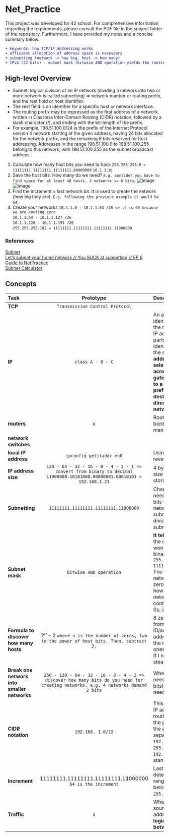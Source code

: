 # Net_Practice
This project was developed for 42 school. For comprehensive information regarding the requirements, please consult the PDF file in the subject folder of the repository. Furthermore, I have provided my notes and a concise summary below.

```diff
+ keywords: how TCP/IP addressing works
+ efficient allocation of address space is necessary
+ subnetting (network -> how big, host -> how many)
+ IPv4 (32 bits) - subnet mask (bitwise AND operation yields the routing prefix)
```

## High-level Overview
- Subnet: logical division of an IP network (dividing a network into two or more network is called subnetting) => network number or routing prefix, and the rest field or host identifier.
- The rest field is an identifier for a specific host or network interface.
- The routing prefix may be expressed as the first address of a network, written in Classless Inter-Domain Routing (CIDR) notation, followed by a slash character (/), and ending with the bit-length of the prefix.
- For example, 198.51.100.0/24 is the prefix of the Internet Protocol version 4 network starting at the given address, having 24 bits allocated for the network prefix, and the remaining 8 bits reserved for host addressing. Addresses in the range 198.51.100.0 to 198.51.100.255 belong to this network, with 198.51.100.255 as the subnet broadcast address.

1. Calculate how many host bits you need to hack `255.255.255.0 = 11111111.11111111.11111111.00000000` `10.1.1.0`;
2. Save the host bits. How many do we need? `e.g. consider you have to find space for at least 40 hosts, 3 networks => 6 bits`;
   ![image](https://github.com/shinckel/net_practice/assets/115558344/e55eae12-7a94-4616-8d5a-1ac69cdb0cdf)
   ![image](https://github.com/shinckel/net_practice/assets/115558344/5aefcdde-5211-40ad-8722-cdef8c86d63e)
4. Find the increment = last network bit. It is used to create the network (how big they are). `E.g. following the previous example it would be 64`;
5. Create your networks
   `10.1.1.0 - 10.1.1.63 /26 => it is 63 because we are couting zero` <br />
   `10.1.1.64 - 10.1.1.127 /26` <br />
   `10.1.1.128 - 10.1.1.191 /26` <br />
   `255.255.255.192 = 11111111.11111111.11111111.11000000`

### References
[Subnet](https://en.wikipedia.org/wiki/Subnet) <br />
[Let’s subnet your home network // You SUCK at subnetting // EP 6](https://www.youtube.com/watch?v=mJ_5qeqGOaI&list=PLIhvC56v63IKrRHh3gvZZBAGvsvOhwrRF&index=6) <br />
[Guide to NetPractice](https://github.com/lpaube/NetPractice) <br />
[Subnet Calculator](https://www.calculator.net/ip-subnet-calculator.html?cclass=any&csubnet=30&cip=192.168.36.222&ctype=ipv4&x=Calculate) <br />

## Concepts

| Task | Prototype | Description |
|:----|:-----:|:--------|
| **TCP** | `Transmission Control Protocol` | |
| **IP** | `class A - B - C` | An address fulfills the functions of identifying the host and locating it on the network in destination routing. An IP address is divided into two logical parts, the network prefix and the host identifier. All hosts on a subnet have the same network prefix. **This addressing structure permits the selective routing of IP packets across multiple networks via special gateway computers, called routers, to a destination host if the network prefixes of origination and destination hosts differ, or sent directly to a target host on the local network if they are the same.** |
| **routers** | x | Routers constitute logical or physical borders between the subnets, and manage traffic between them. |
| **network switches** | |  |
| **local IP address** | `ipconfig getifaddr en0` | Using the terminal command line, reveal your local IP address. |
| **IP address size** | `128 - 64 - 32 - 16 - 8 - 4 - 2 - 1 => convert from binary to decimal` `11000000.10101000.00000001.00010101 = 192.168.1.21` | 4 bytes = 32 bits, each octet 8 bits, size of an IP address. Lowest level of storage in a computer. ![image](https://github.com/shinckel/net_practice/assets/115558344/35c75233-3501-462b-8afc-05fc5b500469) |
| **Subnetting** | `11111111.11111111.11111111.11000000`  | Change the subnet mask to suit your needs => esignating some high-order bits from the host part as part of the network prefix and adjusting the subnet mask appropriately. This divides a network into smaller subnets. ![image](https://github.com/shinckel/net_practice/assets/115558344/ba76c243-eef1-495a-b3bf-91b924a18ee7) |
| **Subnet mask** | `bitwise AND operation` | **It tells how big the network is.** `255` = the corresponding octet is frozen, it won't change. Convert 255 into binary, will turn every bit on `255.255.255.0 = 11111111.11111111.11111111.00000000`. The octets made by 1s are the network bits, they won't change. The zeros are the host bits. It also tells how many hosts there are in the network. The numbers are contiguous, always a row of 1s and 0s. ![image](https://github.com/shinckel/net_practice/assets/115558344/154e1d38-1358-4b7f-93ad-ecc32b726cb9) |
| **Formula to discover how many hosts** | $2^n - 2$ `where n is the number of zeros, two to the power of host bits. Then, subtract 2.` | 8 zeros, give me 256 possible hosts, from wich I must subtract 2 (subnet ID/address and the broadcast address. first and last IP address in the network... all-zeros versus all-ones). Total 254 usable IP addresses. If I need more hosts than that, I must steal from network bits... |
| **Break one network into smaller networks** | `256 - 128 - 64 - 32 - 16 - 8 - 4 - 2 => discover how many bits do you need for creating networks. e.g. 4 networks demand 2 bits` | When you need more network, you need more bits (still them from host bits). E.g. how many host bits do you need for creating four networks? |
| **CIDR notation** | `192.168. 1.0/22` |  This means that the first 22 bits of the IP address are reserved for network routing. It counts the number of bits in the prefix and appends that number to the address after a slash (/) character separator. E.g. IPv4 network `192.0.2.0` with the subnet mask `255.255.255.0` is written as `192.0.2.0/24`. IPv6 follows this standard too. |
| **Increment** | 11111111.11111111.11111111.1**1**000000 `64 is the increment` | Last network bit we have. We use it to determin the size of a network and its range. Each one of the networks below will have the subnet mask `255.255.255.192/26` ![image](https://github.com/shinckel/net_practice/assets/115558344/f1009e8f-548f-440a-be40-bac892f44f83) |
| **Traffic** | x | When the routing prefixes of the source address and the destination address differ. **A router serves as a logical or physical boundary between the subnets.** |


